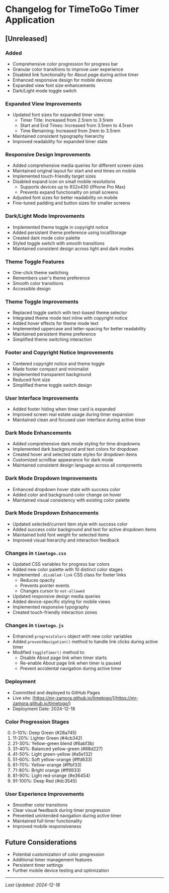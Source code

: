 # Changelog for TimeToGo Timer Application

## [Unreleased]

### Added
- Comprehensive color progression for progress bar
- Granular color transitions to improve user experience
- Disabled link functionality for About page during active timer
- Enhanced responsive design for mobile devices
- Expanded view font size enhancements
- Dark/Light mode toggle switch

### Expanded View Improvements
- Updated font sizes for expanded timer view:
  - Timer Title: Increased from 2.5rem to 3.5rem
  - Start and End Times: Increased from 3.5rem to 4.5rem
  - Time Remaining: Increased from 2rem to 3.5rem
- Maintained consistent typography hierarchy
- Improved readability for expanded timer state

### Responsive Design Improvements
- Added comprehensive media queries for different screen sizes
- Maintained original layout for start and end times on mobile
- Implemented touch-friendly target sizes
- Disabled expand icon on small mobile resolutions
  - Supports devices up to 932x430 (iPhone Pro Max)
  - Prevents expand functionality on small screens
- Adjusted font sizes for better readability on mobile
- Fine-tuned padding and button sizes for smaller screens

### Dark/Light Mode Improvements
- Implemented theme toggle in copyright notice
- Added persistent theme preference using localStorage
- Created dark mode color palette
- Styled toggle switch with smooth transitions
- Maintained consistent design across light and dark modes

### Theme Toggle Features
- One-click theme switching
- Remembers user's theme preference
- Smooth color transitions
- Accessible design

### Theme Toggle Improvements
- Replaced toggle switch with text-based theme selector
- Integrated theme mode text inline with copyright notice
- Added hover effects for theme mode text
- Implemented uppercase and letter-spacing for better readability
- Maintained persistent theme preference
- Simplified theme switching interaction

### Footer and Copyright Notice Improvements
- Centered copyright notice and theme toggle
- Made footer compact and minimalist
- Implemented transparent background
- Reduced font size
- Simplified theme toggle switch design

### User Interface Improvements
- Added footer hiding when timer card is expanded
- Improved screen real estate usage during timer expansion
- Maintained clean and focused user interface during active timer

### Dark Mode Enhancements
- Added comprehensive dark mode styling for time dropdowns
- Implemented dark background and text colors for dropdown
- Created hover and selected state styles for dropdown items
- Customized scrollbar appearance for dark mode
- Maintained consistent design language across all components

### Dark Mode Dropdown Improvements
- Enhanced dropdown hover state with success color
- Added color and background color change on hover
- Maintained visual consistency with existing color palette

### Dark Mode Dropdown Enhancements
- Updated selected/current item style with success color
- Added success color background and text for active dropdown items
- Maintained bold font weight for selected items
- Improved visual hierarchy and interaction feedback

### Changes in `timetogo.css`
- Updated CSS variables for progress bar colors
- Added new color palette with 10 distinct color stages
- Implemented `.disabled-link` CSS class for footer links
  - Reduces opacity
  - Prevents pointer events
  - Changes cursor to `not-allowed`
- Updated responsive design media queries
- Added device-specific styling for mobile views
- Implemented responsive typography
- Created touch-friendly interaction zones

### Changes in `timetogo.js`
- Enhanced `progressColors` object with new color variables
- Added `preventNavigation()` method to handle link clicks during active timer
- Modified `toggleTimer()` method to:
  - Disable About page link when timer starts
  - Re-enable About page link when timer is paused
  - Prevent accidental navigation during active timer

### Deployment
- Committed and deployed to GitHub Pages
- Live site: [https://mr-zamora.github.io/timetogo/](https://mr-zamora.github.io/timetogo/)
- Deployment Date: 2024-12-18

### Color Progression Stages
0. 0-10%: Deep Green (#28a745)
1. 11-20%: Lighter Green (#4cb342)
2. 21-30%: Yellow-green blend (#6abf3b)
3. 31-40%: Balanced yellow-green (#88d227)
4. 41-50%: Light green-yellow (#a5e132)
5. 51-60%: Soft yellow-orange (#ffd633)
6. 61-70%: Yellow-orange (#ffbf33)
7. 71-80%: Bright orange (#ff9933)
8. 81-90%: Light red-orange (#e36454)
9. 91-100%: Deep Red (#dc3545)

### User Experience Improvements
- Smoother color transitions
- Clear visual feedback during timer progression
- Prevented unintended navigation during active timer
- Maintained full timer functionality
- Improved mobile responsiveness

## Future Considerations
- Potential customization of color progression
- Additional timer management features
- Persistent timer settings
- Further mobile device testing and optimization

---

*Last Updated: 2024-12-18*
